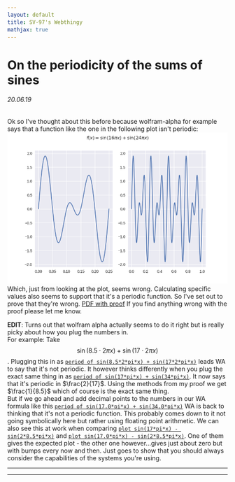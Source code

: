 ```yaml
---
layout: default
title: SV-97's Webthingy
mathjax: true
---
```


# On the periodicity of the sums of sines

###### 20.06.19

Ok so I've thought about this before because wolfram-alpha for example says that a function like the one in the following plot isn't periodic:  
![Periodicity example](./media/periodicity_example.png)  
Which, just from looking at the plot, seems wrong. Calculating specific values also seems to support that it's a periodic function. So I've set out to prove that they're wrong.
<a href="./media/periodicity.pdf" target="_blank">PDF with proof</a>
If you find anything wrong with the proof please let me know.

**EDIT**: Turns out that wolfram alpha actually seems to do it right but is really picky about how you plug the numbers in.  
For example: Take $$\sin(8.5 \cdot 2 \pi x) + \sin(17 \cdot 2 \pi x)$$.
Plugging this in as [`period of sin(8.5*2*pi*x) + sin(17*2*pi*x)`](https://www.wolframalpha.com/input/?i=period+of+sin(8.5*2*pi*x)+%2B+sin(17*2*pi*x)) leads WA to say that it's not periodic. It however thinks differently when you plug the exact same thing in as [`period of sin(17*pi*x) + sin(34*pi*x)`](https://www.wolframalpha.com/input/?i=period+of+sin(17*pi*x)+%2B+sin(34*pi*x)). It now says that it's periodic in $\frac{2}{17}$. Using the methods from my proof we get $\frac{1}{8.5}$ which of course is the exact same thing.  
But if we go ahead and add decimal points to the numbers in our WA formula like this [`period of sin(17.0*pi*x) + sin(34.0*pi*x)`](https://www.wolframalpha.com/input/?i=period+of+sin(17.0*pi*x)+%2B+sin(34.0*pi*x)) WA is back to thinking that it's not a periodic function. This probably comes down to it not going symbolically here but rather using floating point arithmetic. We can also see this at work when comparing [`plot sin(17*pi*x) - sin(2*8.5*pi*x)`](https://www.wolframalpha.com/input/?i=plot+sin(17*pi*x)+-+sin(2*8.5*pi*x)) and [`plot sin(17.0*pi*x) - sin(2*8.5*pi*x)`](https://www.wolframalpha.com/input/?i=plot+sin(17.0*pi*x)+-+sin(2*8.5*pi*x)). One of them gives the expected plot - the other one however...gives just about zero but with bumps every now and then. Just goes to show that you should always consider the capabilities of the systems you're using.

---
---
